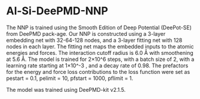 # Al-Si-DeePMD-NNP

The NNP is trained using the Smooth Edition of Deep Potential (DeePot-SE) from DeePMD pack-age. Our NNP is constructed using a 3-layer embedding net with 32-64-128 nodes, and a 3-layer fitting net with 128 nodes in each layer. The fitting net maps the embedded inputs to the atomic energies and forces. The interaction cutoff radius is 6.0 Å with smoothening at 5.6 Å. The model is trained for 2×10^6 steps, with a batch size of 2, with a learning rate starting at 1×10^-3 , and a decay rate of 0.98. The prefactors for the energy and force loss contributions to the loss function were set as pestart = 0.1, pelimit = 10, pfstart = 1000, pflimit = 1.

The model was trained using DeePMD-kit v2.1.5.
